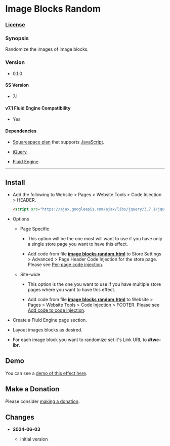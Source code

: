 # Image Blocks Random

### [License][1]

### Synopsis

Randomize the images of image blocks.

### Version

  * 0.1.0

#### SS Version

  * 7.1

#### v7.1 Fluid Engine Compatibility

  * Yes

#### Dependencies

  * [Squarespace plan][2] that supports [JavaScript][3].
  
  * [jQuery][4]
  
  * [Fluid Engine][5]

---

## Install

* Add the following to Website > Pages > Website Tools > Code Injection >
  HEADER.
  
  ```html
  <script src="https://ajax.googleapis.com/ajax/libs/jquery/3.7.1/jquery.min.js"></script>
  ```
  
* Options

  * Page Specific
  
    * This option will be the one most will want to use if you have only a
      single store page you want to have this effect.
      
    * Add code from file **[image blocks random.html][6]** to Store Settings >
      Advanced > Page Header Code Injection for the store page. Please see
      [Per-page code injection][7].
      
  * Site-wide
  
    * This option is the one you want to use if you have multiple store pages
      where you want to have this effect.
      
    * Add code from file **[image blocks random.html][6]** to Website > Pages >
      Website Tools > Code Injection > FOOTER. Please see [Add code to code
      injection][8].

* Create a Fluid Engine page section.

* Layout images blocks as desired.

* For each image block you want to randomize set it's Link URL to **#twc-ibr**.

## Demo

You can see a [demo of this effect here][9].

## Make a Donation

Please consider [making a donation][10].

## Changes

<!-- * **2024-04-28**

  * removed dependency on jQuery
  * make compatible with cart page observe changes v0.2.0
  * bumped version to 0.2.0
  -->
* **2024-06-03**

  * initial version

[1]: https://github.com/tomsWebConsulting/twcsl/blob/main/LICENSE.txt#L1
[2]: https://www.squarespace.com/pricing
[3]: https://en.wikipedia.org/wiki/JavaScript
[4]: https://jquery.com/
[5]: https://support.squarespace.com/hc/en-us/articles/6421525446541-Editing-your-site-with-Fluid-Engine
[6]: image%20blocks%20random.html#L1
[7]: https://support.squarespace.com/hc/en-us/articles/205815908-Using-code-injection#toc-per-page-code-injection
[8]: https://support.squarespace.com/hc/en-us/articles/205815908-Using-code-injection#toc-add-code-to-code-injection
[9]: https://toms-web-consulting-demos.squarespace.com/image-blocks-random?password=twcdemos
[10]: https://github.com/tomsWebConsulting/twcsl#make-a-donation
